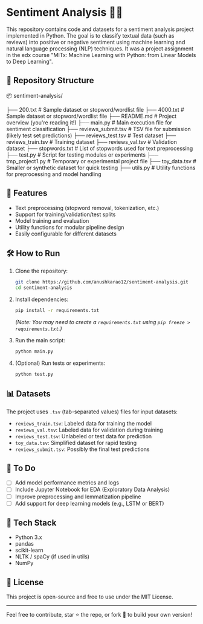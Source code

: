 # Sentiment Analysis 🧠💬

This repository contains code and datasets for a sentiment analysis project implemented in Python. The goal is to classify textual data (such as reviews) into positive or negative sentiment using machine learning and natural language processing (NLP) techniques.
It was a project assignment in the edx course "MITx: Machine Learning with Python: from Linear Models to Deep Learning".

## 📁 Repository Structure

📦 sentiment-analysis/

├── 200.txt # Sample dataset or stopword/wordlist file
├── 4000.txt # Sample dataset or stopword/wordlist file
├── README.md # Project overview (you're reading it!)
├── main.py # Main execution file for sentiment classification
├── reviews_submit.tsv # TSV file for submission (likely test set predictions)
├── reviews_test.tsv # Test dataset
├── reviews_train.tsv # Training dataset
├── reviews_val.tsv # Validation dataset
├── stopwords.txt # List of stopwords used for text preprocessing
├── test.py # Script for testing modules or experiments
├── tmp_project1.py # Temporary or experimental project file
├── toy_data.tsv # Smaller or synthetic dataset for quick testing
├── utils.py # Utility functions for preprocessing and model handling


## 🚀 Features

- Text preprocessing (stopword removal, tokenization, etc.)
- Support for training/validation/test splits
- Model training and evaluation
- Utility functions for modular pipeline design
- Easily configurable for different datasets

## 🛠️ How to Run

1. Clone the repository:
    ```bash
    git clone https://github.com/anushkarao12/sentiment-analysis.git
    cd sentiment-analysis
    ```

2. Install dependencies:
    ```bash
    pip install -r requirements.txt
    ```
    *(Note: You may need to create a `requirements.txt` using `pip freeze > requirements.txt`.)*

3. Run the main script:
    ```bash
    python main.py
    ```

4. (Optional) Run tests or experiments:
    ```bash
    python test.py
    ```

## 📊 Datasets

The project uses `.tsv` (tab-separated values) files for input datasets:
- `reviews_train.tsv`: Labeled data for training the model
- `reviews_val.tsv`: Labeled data for validation during training
- `reviews_test.tsv`: Unlabeled or test data for prediction
- `toy_data.tsv`: Simplified dataset for rapid testing
- `reviews_submit.tsv`: Possibly the final test predictions

## 📌 To Do

- [ ] Add model performance metrics and logs
- [ ] Include Jupyter Notebook for EDA (Exploratory Data Analysis)
- [ ] Improve preprocessing and lemmatization pipeline
- [ ] Add support for deep learning models (e.g., LSTM or BERT)

## 🧠 Tech Stack

- Python 3.x
- pandas
- scikit-learn
- NLTK / spaCy (if used in utils)
- NumPy

## 📜 License

This project is open-source and free to use under the MIT License.

---

Feel free to contribute, star ⭐ the repo, or fork 🍴 to build your own version!
